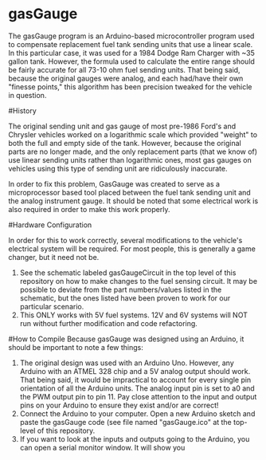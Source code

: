 # gasGauge

The gasGauge program is an Arduino-based microcontroller program used to compensate replacement fuel tank sending units that use a linear scale. In this particular case, it was used for a 1984 Dodge Ram Charger with ~35 gallon tank. However, the formula used to calculate the entire range should be fairly accurate for all 73-10 ohm fuel sending units. That being said, because the original gauges were analog, and each had/have their own "finesse points," this algorithm has been precision tweaked for the vehicle in question.

#History

The original sending unit and gas gauge of most pre-1986 Ford's and Chrysler vehicles worked on a logarithmic scale which provided "weight" to both the full and empty side of the tank. However, because the original parts are no longer made, and the only replacement parts (that we know of) use linear sending units rather than logarithmic ones, most gas gauges on vehicles using this type of sending unit are ridiculously inaccurate.

In order to fix this problem, GasGauge was created to serve as a microprocessor based tool placed between the fuel tank sending unit and the analog instrument gauge. It should be noted that some electrical work is also required in order to make this work properly.

#Hardware Configuration

In order for this to work correctly, several modifications to the vehicle's electrical system will be required. For most people, this is generally a game changer, but it need not be. 
  1. See the schematic labeled gasGaugeCircuit in the top level of this repository on how to make changes to the fuel sensing circuit. It may be possible to deviate from the part numbers/values listed in the schematic, but the ones listed have been proven to work for our particular scenario.
  2. This ONLY works with 5V fuel systems. 12V and 6V systems will NOT run without further modification and code refactoring.


#How to Compile
Because gasGauge was designed using an Arduino, it should be important to note a few things: 
  1. The original design was used with an Arduino Uno. However, any Arduino with an ATMEL 328 chip and a 5V analog output should work. That being said, it would be impractical to account for every single pin orientation of all the Arduino units. The analog input pin is set to a0 and the PWM output pin to pin 11. Pay close attention to the input and output pins on your Arduino to ensure they exist and/or are correct!  
  2. Connect the Arduino to your computer. Open a new Arduino sketch and paste the gasGauge code (see file named "gasGauge.ico" at the top-level of this repository.
  3. If you want to look at the inputs and outputs going to the Arduino, you can open a serial monitor window. It will show you 

